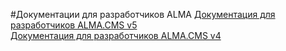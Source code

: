 #Документации для разработчиков ALMA
<a href="http://alma.readthedocs.org/ru/v5/">Документация для разработчиков ALMA.CMS v5</a><br>
<a href="http://alma.readthedocs.org/ru/v4/">Документация для разработчиков ALMA.CMS v4</a>